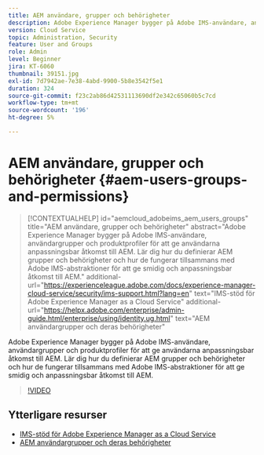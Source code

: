 ```yaml
---
title: AEM användare, grupper och behörigheter
description: Adobe Experience Manager bygger på Adobe IMS-användare, användargrupper och produktprofiler för att ge användarna anpassningsbar åtkomst till AEM. Lär dig hur du definierar AEM grupper och behörigheter och hur de fungerar tillsammans med Adobe IMS-abstraktioner för att ge smidig och anpassningsbar åtkomst till AEM.
version: Cloud Service
topic: Administration, Security
feature: User and Groups
role: Admin
level: Beginner
jira: KT-6060
thumbnail: 39151.jpg
exl-id: 7d7942ae-7e38-4abd-9900-5b8e3542f5e1
duration: 324
source-git-commit: f23c2ab86d42531113690df2e342c65060b5c7cd
workflow-type: tm+mt
source-wordcount: '196'
ht-degree: 5%

---
```


# AEM användare, grupper och behörigheter {#aem-users-groups-and-permissions}

>[!CONTEXTUALHELP]
>id="aemcloud_adobeims_aem_users_groups"
>title="AEM användare, grupper och behörigheter"
>abstract="Adobe Experience Manager bygger på Adobe IMS-användare, användargrupper och produktprofiler för att ge användarna anpassningsbar åtkomst till AEM. Lär dig hur du definierar AEM grupper och behörigheter och hur de fungerar tillsammans med Adobe IMS-abstraktioner för att ge smidig och anpassningsbar åtkomst till AEM."
>additional-url="https://experienceleague.adobe.com/docs/experience-manager-cloud-service/security/ims-support.html?lang=en" text="IMS-stöd för Adobe Experience Manager as a Cloud Service"
>additional-url="https://helpx.adobe.com/enterprise/admin-guide.html/enterprise/using/identity.ug.html" text="AEM användargrupper och deras behörigheter"

Adobe Experience Manager bygger på Adobe IMS-användare, användargrupper och produktprofiler för att ge användarna anpassningsbar åtkomst till AEM. Lär dig hur du definierar AEM grupper och behörigheter och hur de fungerar tillsammans med Adobe IMS-abstraktioner för att ge smidig och anpassningsbar åtkomst till AEM.

>[!VIDEO](https://video.tv.adobe.com/v/39151?quality=12&learn=on)

## Ytterligare resurser

+ [IMS-stöd för Adobe Experience Manager as a Cloud Service](https://experienceleague.adobe.com/docs/experience-manager-cloud-service/security/ims-support.html)
+ [AEM användargrupper och deras behörigheter](https://experienceleague.adobe.com/docs/experience-manager-65/administering/security/security.html#built-in-users-and-groups)
